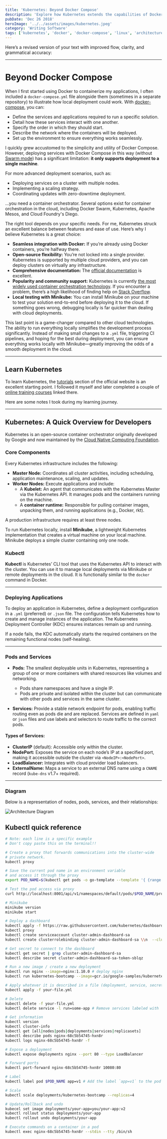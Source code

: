 ```yaml
---
title: 'Kubernetes: Beyond Docker Compose'
description: 'Explore how Kubernetes extends the capabilities of Docker Compose for managing containerized applications at scale.'
pubDate: 'Dec 26 2018'
heroImage: '../../assets/images/kubernetes.jpeg'
category: 'Writing Software'
tags: ['kubernetes', 'docker', 'docker-compose', 'linux', 'architecture']
---
```


Here’s a revised version of your text with improved flow, clarity, and grammatical accuracy:

---

# Beyond Docker Compose

When I first started using Docker to containerize my applications, I often included a `docker-compose.yml` file alongside them (sometimes in a separate repository) to illustrate how local deployment could work. With [docker-compose](https://docs.docker.com/compose/), you can:

- Define the services and applications required to run a specific solution.
- Detail how these services interact with one another.
- Specify the order in which they should start.
- Describe the network where the containers will be deployed.
- Set up the environment to ensure everything works seamlessly.

I quickly grew accustomed to the simplicity and utility of Docker Compose. However, deploying services with Docker Compose in this way (without [Swarm mode](https://docs.docker.com/engine/swarm/)) has a significant limitation: **it only supports deployment to a single machine**.

For more advanced deployment scenarios, such as:

- Deploying services on a cluster with multiple nodes.
- Implementing a scaling strategy.
- Coordinating updates with zero-downtime deployment.

...you need a container orchestrator. Several options exist for container orchestration in the cloud, including Docker Swarm, Kubernetes, Apache Mesos, and Cloud Foundry's Diego.

The right tool depends on your specific needs. For me, Kubernetes struck an excellent balance between features and ease of use. Here’s why I believe Kubernetes is a great choice:

- **Seamless integration with Docker:** If you’re already using Docker containers, you’re halfway there.
- **Open-source flexibility:** You’re not locked into a single provider. Kubernetes is supported by multiple cloud providers, and you can deploy clusters on virtually any infrastructure.
- **Comprehensive documentation:** The [official documentation](https://kubernetes.io/docs/home/?path=users&persona=app-developer&level=foundational) is excellent.
- **Popularity and community support:** Kubernetes is currently [the most widely used container orchestration technology](https://thenewstack.io/data-says-kubernetes-deployment-patterns/). If you encounter a problem, there’s a high likelihood of finding help on [Stack Overflow](https://stackoverflow.com/questions/tagged/kubernetes).
- **Local testing with Minikube:** You can install Minikube on your machine to test your solution end-to-end before deploying it to the cloud. If something goes wrong, debugging locally is far quicker than dealing with cloud deployments.

This last point is a game-changer compared to other cloud technologies. The ability to run everything locally simplifies the development process significantly. Instead of making small changes to a `.yml` file, triggering CI pipelines, and hoping for the best during deployment, you can ensure everything works locally with Minikube—greatly improving the odds of a smooth deployment in the cloud.

---

## Learn Kubernetes

To learn Kubernetes, the [tutorials](https://kubernetes.io/docs/tutorials/) section of the official website is an excellent starting point. I followed it myself and later completed a couple of [online training courses](https://kubernetes.io/docs/tutorials/online-training/overview/) linked there.

Here are some notes I took during my learning journey.

---

## Kubernetes: A Quick Overview for Developers

Kubernetes is an open-source container orchestrator originally developed by Google and now maintained by the [Cloud Native Computing Foundation](https://en.wikipedia.org/wiki/Linux_Foundation#Cloud_Native_Computing_Foundation).

### Core Components

Every Kubernetes infrastructure includes the following:

- **Master Node:** Coordinates all cluster activities, including scheduling, application maintenance, scaling, and updates.
- **Worker Nodes:** Execute applications and include:
  - A **Kubelet:** An agent that communicates with the Kubernetes Master via the Kubernetes API. It manages pods and the containers running on the machine.
  - A **container runtime:** Responsible for pulling container images, unpacking them, and running applications (e.g., Docker, rkt).

A production infrastructure requires at least three nodes.

To run Kubernetes locally, install **Minikube**, a lightweight Kubernetes implementation that creates a virtual machine on your local machine. Minikube deploys a simple cluster containing only one node.

### Kubectl

**Kubectl** is Kubernetes’ CLI tool that uses the Kubernetes API to interact with the cluster. You can use it to manage local deployments via Minikube or remote deployments in the cloud. It is functionally similar to the `docker` command in Docker.

---

### Deploying Applications

To deploy an application in Kubernetes, define a deployment configuration in a `.yml` (preferred) or `.json` file. The configuration tells Kubernetes how to create and manage instances of the application. The Kubernetes Deployment Controller (KDC) ensures instances remain up and running.

If a node fails, the KDC automatically starts the required containers on the remaining functional nodes (self-healing).

---

### Pods and Services

- **Pods:** The smallest deployable units in Kubernetes, representing a group of one or more containers with shared resources like volumes and networking.

  - Pods share namespaces and have a single IP.
  - Pods are private and isolated within the cluster but can communicate with other pods and services in the same cluster.

- **Services:** Provide a stable network endpoint for pods, enabling traffic routing even as pods die and are replaced. Services are defined in `yaml` or `json` files and use labels and selectors to route traffic to the correct pods.

#### Types of Services:

- **ClusterIP** (default): Accessible only within the cluster.
- **NodePort:** Exposes the service on each node’s IP at a specified port, making it accessible outside the cluster via `<NodeIP>:<NodePort>`.
- **LoadBalancer:** Integrates with cloud provider load balancers.
- **ExternalName:** Maps a service to an external DNS name using a `CNAME` record (`kube-dns` v1.7+ required).

---

### Diagram

Below is a representation of nodes, pods, services, and their relationships:

![Architecture Diagram](/assets/images/pods-nodes-services.png 'Architecture Diagram')

## Kubectl quick reference

```sh
# Note: each line is a specific example
# Don't copy paste this on the terminal!!

# Create a proxy that forwards communications into the cluster-wide
# private network.
kubectl proxy

# Save the current pod name in an environment variable
# and access it through the proxy
export POD_NAME=$(kubectl get pods -o go-template --template '{ {range .items} } { {.metadata.name} } { {"\n"} } { {end} }')

# Test the pod access via proxy
curl http://localhost:8001/api/v1/namespaces/default/pods/$POD_NAME/proxy/

# Minikube
minikube version
minikube start

# Deploy a dashboard
kubectl apply -f https://raw.githubusercontent.com/kubernetes/dashboard/master/src/deploy/recommended/kubernetes-dashboard.yaml
kubectl proxy
kubectl create serviceaccount cluster-admin-dashboard-sa
kubectl create clusterrolebinding cluster-admin-dashboard-sa \\n  --clusterrole=cluster-admin \\n  --serviceaccount=default:cluster-admin-dashboard-sa

# Get secret to connect to the dashboard
kubectl get secret | grep cluster-admin-dashboard-sa
kubectl describe secret cluster-admin-dashboard-sa-token-sblqz

# Run a new image / create a new deployment
kubectl run nginx --image=nginx:1.10.0 # deploy nginx
kubectl run kubernetes-bootcamp --image=gcr.io/google-samples/kubernetes-bootcamp:v1 --port=8080

# Apply whatever it is described in a file (deployment, service, secret...)
kubectl apply -f your-file.yml

# Delete
kubectl delete -f your-file.yml
kubectl delete service -l run=some-app # Remove services labeled with `run=some-app`

# Get information
kubectl version
kubectl cluster-info
kubectl get [all|nodes|pods|deployments|services|replicasets]
kubectl describe pods nginx-68c5b54745-hxn8r
kubectl logs nginx-68c5b54745-hxn8r -f

# Expose a deployment
kubectl expose deployments nginx --port 80 --type LoadBalancer

# Forward ports
kubectl port-forward nginx-68c5b54745-hxn8r 10080:80

# Label
kubectl label pod $POD_NAME app=v1 # Add the label `app=v1` to the pod `$POD_NAME`

# Scale
kubectl scale deployments/kubernetes-bootcamp --replicas=4

# Update/Rollback and undo
kubecel set image deployments/your-app=you/your-app:v2
kubectl rollout status deployments/your-app
kubectl rollout undo deployments/your-app

# Execute commands on a container in a pod
kubectl exec nginx-68c5b54745-hxn8r --stdin --tty /bin/sh

```
